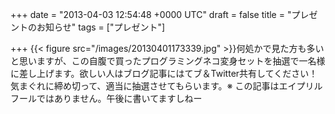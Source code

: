 
+++
date = "2013-04-03 12:54:48 +0000 UTC"
draft = false
title = "プレゼントのお知らせ"
tags = ["プレゼント"]

+++
{{< figure src="/images/20130401173339.jpg"  >}}何処かで見た方も多いと思いますが、この自腹で買ったプログラミングネコ変身セットを抽選で一名様に差し上げます。欲しい人はブログ記事にはてブ＆Twitter共有してください！ 気まぐれに締め切って、適当に抽選させてもらいます。※ この記事はエイプリルフールではありません。午後に書いてますしねー


